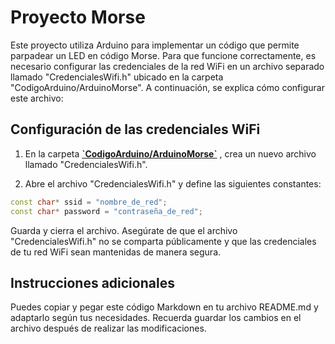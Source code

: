 # Proyecto Morse

Este proyecto utiliza Arduino para implementar un código que permite parpadear un LED en código Morse. Para que funcione correctamente, es necesario configurar las credenciales de la red WiFi en un archivo separado llamado "CredencialesWifi.h" ubicado en la carpeta "CodigoArduino/ArduinoMorse". A continuación, se explica cómo configurar este archivo:

## Configuración de las credenciales WiFi

1. En la carpeta **[\`CodigoArduino/ArduinoMorse`](/CodigoArduino/ArduinoMorse)** , crea un nuevo archivo llamado "CredencialesWifi.h".

2. Abre el archivo "CredencialesWifi.h" y define las siguientes constantes:

```cpp
const char* ssid = "nombre_de_red";
const char* password = "contraseña_de_red";
````

Guarda y cierra el archivo.
Asegúrate de que el archivo "CredencialesWifi.h"  no se comparta públicamente y que las credenciales de tu red WiFi sean mantenidas de manera segura.

## Instrucciones adicionales

Puedes copiar y pegar este código Markdown en tu archivo README.md y adaptarlo según tus necesidades. Recuerda guardar los cambios en el archivo después de realizar las modificaciones.
